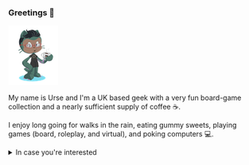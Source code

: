 ### Greetings 🦑

![octo-urse](https://github.com/gleeblezoid/gleeblezoid/blob/de079b1c1bddfd9b838be7e151049a27adeb6260/transparent%20octocat.png)

My name is Urse and I'm a UK based geek with a very fun board-game collection and a nearly sufficient supply of coffee ☕. 

I enjoy long going for walks in the rain, eating gummy sweets, playing games (board, roleplay, and virtual), and poking computers 💻.

<details><summary> In case you're interested</summary>
  
- ➡️ My pronouns are: they/them
- 📫 Reach me at: hello@gleeblezoid.com
- 🌐 See more of my online stuff at: [gleeblezoid.com](gleeblezoid.com)
- 🎉 Fun fact: I grew up under a rock and studied Geology

</details>
